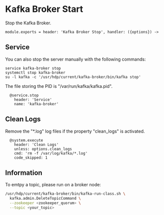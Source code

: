 
# Kafka Broker Start

Stop the Kafka Broker.

    module.exports = header: 'Kafka Broker Stop', handler: ({options}) ->

## Service

You can also stop the server manually with the following commands:

```
service kafka-broker stop
systemctl stop kafka-broker
su -l kafka -c '/usr/hdp/current/kafka-broker/bin/kafka stop'
```

The file storing the PID is "/var/run/kafka/kafka.pid".

      @service.stop
        header: 'Service'
        name: 'kafka-broker'

## Clean Logs

Remove the "*.log" log files if the property "clean_logs" is
activated.

      @system.execute
        header: 'Clean Logs'
        unless: options.clean_logs
        cmd: 'rm -f /var/log/kafka/*.log'
        code_skipped: 1

## Information

To emtpy a topic, please run on a broker node:

```bash
/usr/hdp/current/kafka-broker/bin/kafka-run-class.sh \
  kafka.admin.DeleteTopicCommand \
  --zookeeper <zookeeper_quorum> \
  --topic <your_topic>
```
